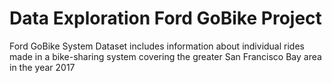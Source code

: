 # Data Exploration Ford GoBike Project
 Ford GoBike System Dataset includes information about individual rides made in a bike-sharing system covering the greater San Francisco Bay area in the year 2017
